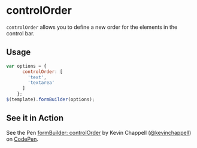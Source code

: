 # controlOrder
`controlOrder` allows you to define a new order for the elements in the control bar.

## Usage
```javascript
var options = {
      controlOrder: [
        'text',
        'textarea'
      ]
    };
$(template).formBuilder(options);
```


## See it in Action
<p data-height="494" data-theme-id="22927" data-slug-hash="rezdaa" data-default-tab="result" data-user="kevinchappell" class="codepen">See the Pen <a href="http://codepen.io/kevinchappell/pen/rezdaa">formBuilder: controlOrder</a> by Kevin Chappell (<a href="http://codepen.io/kevinchappell">@kevinchappell</a>) on <a href="http://codepen.io">CodePen</a>.</p>
